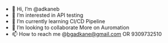 - 👋 Hi, I’m @adkaneb
- 👀 I’m interested in API testing 
- 🌱 I’m currently learning CI/CD Pipeline
- 💞️ I’m looking to collaborate More on Auromation 
- 📫 How to reach me @bgadkane@gmail.com OR 9309732510

<!---
adkaneb/adkaneb is a ✨ special ✨ repository because its `README.md` (this file) appears on your GitHub profile.
You can click the Preview link to take a look at your changes.
--->
